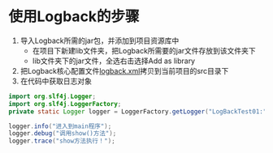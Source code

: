 # 使用Logback的步骤

1. 导入Logback所需的jar包，并添加到项目资源库中
   * 在项目下新建lib文件夹，把Logback所需要的jar文件存放到该文件夹下
   * lib文件夹下的jar文件，全选右击选择Add as library
2. 把Logback核心配置文件[logback.xml](../logback.xml)拷贝到当前项目的src目录下
3. 在代码中获取日志对象
```java
import org.slf4j.Logger;
import org.slf4j.LoggerFactory;
private static Logger logger = LoggerFactory.getLogger("LogBackTest01:");

logger.info("进入到main程序");
logger.debug("调用show()方法");
logger.trace("show方法执行！");
```